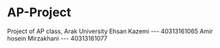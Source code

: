 # AP-Project
Project of AP class, Arak University
Ehsan Kazemi --- 40313161065
Amir hosein Mirzakhani --- 40313161077
